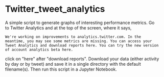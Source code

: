 # Twitter_tweet_analytics

A simple script to generate graphs of interesting performance metrics. Go to Twitter Analytics and at the top of the screen, where it says, 

`
We're working on improvements to analytics.twitter.com. In the meantime, you may see some metrics are missing. You can access your Tweet Analytics and download reports here. You can try the new version of account analytics beta here.
`

click on "here" after "download reports". Download your data (either activity by day or by tweet) and save it in a single directory with the default filename(s). Then run this script in a Jupyter Notebook.
